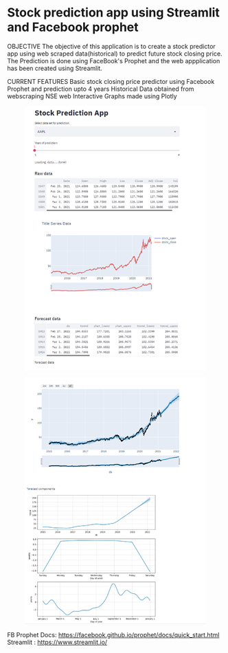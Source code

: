 # Stock prediction app using Streamlit and Facebook prophet
OBJECTIVE
The objective of this application is to create a stock predictor app using web scraped data(historical) to predict future stock closing price.
The Prediction is done using FaceBook's Prophet and the web appplication has been created using Streamlit.

CURRENT FEATURES
Basic stock closing price predictor using Facebook Prophet and prediction upto 4 years
Historical Data obtained from webscraping NSE web
Interactive Graphs made using Plotly

<figure>
<center>
<img src='https://github.com/drwatson93/Stock-Price-Predictor/blob/main/STATIC/unknown%20(1).png' />
<figcaption></figcaption></center>
</figure>

<figure>
<center>
<img src='https://github.com/drwatson93/Stock-Price-Predictor/blob/main/STATIC/unknown%20(2).png' />
<figcaption></figcaption></center>
</figure>

FB Prophet Docs: https://facebook.github.io/prophet/docs/quick_start.html
Streamlit : https://www.streamlit.io/
